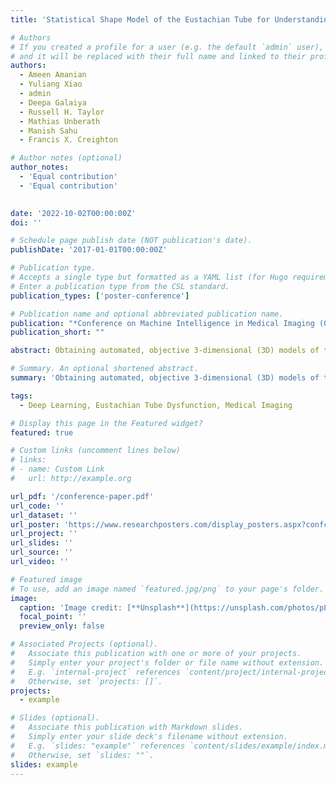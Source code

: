 ```yaml
---
title: 'Statistical Shape Model of the Eustachian Tube for Understanding and Managing Eustachian Tube Dysfunction'

# Authors
# If you created a profile for a user (e.g. the default `admin` user), write the username (folder name) here
# and it will be replaced with their full name and linked to their profile.
authors:
  - Ameen Amanian
  - Yuliang Xiao
  - admin
  - Deepa Galaiya
  - Russell H. Taylor
  - Mathias Unberath
  - Manish Sahu
  - Francis X. Creighton

# Author notes (optional)
author_notes: 
  - 'Equal contribution'
  - 'Equal contribution'
  

date: '2022-10-02T00:00:00Z'
doi: ''

# Schedule page publish date (NOT publication's date).
publishDate: '2017-01-01T00:00:00Z'

# Publication type.
# Accepts a single type but formatted as a YAML list (for Hugo requirements).
# Enter a publication type from the CSL standard.
publication_types: ['poster-conference']

# Publication name and optional abbreviated publication name.
publication: "*Conference on Machine Intelligence in Medical Imaging (Oral)*"
publication_short: ""

abstract: Obtaining automated, objective 3-dimensional (3D) models of the Eustachian tube (ET) and the internal carotid artery (ICA) from computed tomography (CT) scans could provide useful navigational and diagnostic information for ET pathologies and interventions. We aim to develop a deep learning (DL) pipeline to automatically segment the ET and ICA and use these segmentations to compute distances between these structures. From a database of 30 CT scans, 60 ET and ICA pairs were manually segmented and used to train an nnU-Net model, a DL segmentation framework. These segmentations were also used to develop a quantitative tool to capture the magnitude and location of the minimum distance point (MDP) between ET and ICA. Performance metrics for the nnU-Net automated segmentations were calculated via the average Hausdorff distance (AHD) and dice similarity coefficient (DSC). The AHD for the ET and ICA were 0.922 and 0.246 mm, respectively. Similarly, the DSC values for the ET and ICA were 0.578 and 0.884. The mean MDP from ET to ICA in the cartilaginous region was 2.6 mm (0.7-5.3 mm) and was located on average 1.9 mm caudal from the bony cartilaginous junction. This study describes the first end-to-end DL pipeline for automated ET and ICA segmentation and analyzes distances between these structures. In addition to helping to ensure the safe selection of patients for ET dilation, this method can facilitate large-scale studies exploring the relationship between ET pathologies and the 3D shape of the ET.

# Summary. An optional shortened abstract.
summary: 'Obtaining automated, objective 3-dimensional (3D) models of the Eustachian tube (ET) and the internal carotid artery (ICA) from computed tomography (CT) scans could provide useful navigational and diagnostic information for ET pathologies and interventions. We aim to develop a deep learning (DL) pipeline to automatically segment the ET and ICA and use these segmentations to compute distances between these structures.'

tags:
  - Deep Learning, Eustachian Tube Dysfunction, Medical Imaging

# Display this page in the Featured widget?
featured: true

# Custom links (uncomment lines below)
# links:
# - name: Custom Link
#   url: http://example.org

url_pdf: '/conference-paper.pdf'
url_code: ''
url_dataset: ''
url_poster: 'https://www.researchposters.com/display_posters.aspx?confcd=COSM2023&pageNumber=27'
url_project: ''
url_slides: ''
url_source: ''
url_video: ''

# Featured image
# To use, add an image named `featured.jpg/png` to your page's folder.
image:
  caption: 'Image credit: [**Unsplash**](https://unsplash.com/photos/pLCdAaMFLTE)'
  focal_point: ''
  preview_only: false

# Associated Projects (optional).
#   Associate this publication with one or more of your projects.
#   Simply enter your project's folder or file name without extension.
#   E.g. `internal-project` references `content/project/internal-project/index.md`.
#   Otherwise, set `projects: []`.
projects:
  - example

# Slides (optional).
#   Associate this publication with Markdown slides.
#   Simply enter your slide deck's filename without extension.
#   E.g. `slides: "example"` references `content/slides/example/index.md`.
#   Otherwise, set `slides: ""`.
slides: example
---
```



